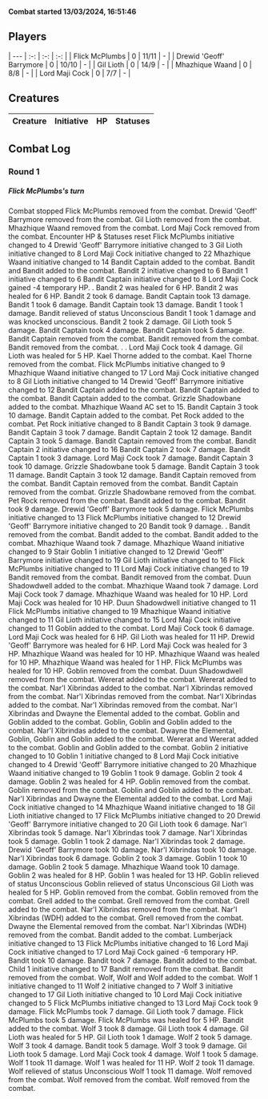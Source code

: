 **Combat started 13/03/2024, 16:51:46**


## Players
| --- | :-: | :-: | :-: |
| Flick McPlumbs | 0 | 11/11 | - |
| Drewid 'Geoff' Barrymore | 0 | 10/10 | - |
| Gil Lioth | 0 | 14/9 | - |
| Mhazhique Waand | 0 | 8/8 | - |
| Lord Maji Cock | 0 | 7/7 | - |
## Creatures
| Creature | Initiative  | HP | Statuses |
| --- | :-: | :-: | :-: |


## Combat Log

### Round 1

##### Flick McPlumbs's turn
Combat stopped
Flick McPlumbs removed from the combat.
Drewid 'Geoff' Barrymore removed from the combat.
Gil Lioth removed from the combat.
Mhazhique Waand removed from the combat.
Lord Maji Cock removed from the combat.
Encounter HP & Statuses reset
Flick McPlumbs initiative changed to 4
Drewid 'Geoff' Barrymore initiative changed to 3
Gil Lioth initiative changed to 8
Lord Maji Cock initiative changed to 22
Mhazhique Waand initiative changed to 14
Bandit Captain added to the combat.
Bandit and Bandit added to the combat.
Bandit 2 initiative changed to 6
Bandit 1 initiative changed to 6
Bandit Captain initiative changed to 8
Lord Maji Cock gained -4 temporary HP.
.
Bandit 2 was healed for 6 HP.
Bandit 2 was healed for 6 HP.
Bandit 2 took 6 damage.
Bandit Captain took 13 damage.
Bandit 1 took 6 damage.
Bandit Captain took 13 damage.
Bandit 1 took 1 damage.
Bandit relieved of status Unconscious
Bandit 1 took 1 damage and was knocked unconscious.
Bandit 2 took 2 damage.
Gil Lioth took 5 damage.
Bandit Captain took 4 damage.
Bandit Captain took 5 damage.
Bandit Captain removed from the combat.
Bandit removed from the combat.
Bandit removed from the combat.
.
.
Lord Maji Cock took 4 damage.
Gil Lioth was healed for 5 HP.
Kael Thorne added to the combat.
Kael Thorne removed from the combat.
Flick McPlumbs initiative changed to 9
Mhazhique Waand initiative changed to 17
Lord Maji Cock initiative changed to 8
Gil Lioth initiative changed to 14
Drewid 'Geoff' Barrymore initiative changed to 12
Bandit Captain added to the combat.
Bandit Captain added to the combat.
Bandit Captain added to the combat.
Grizzle Shadowbane added to the combat.
Mhazhique Waand AC set to 15.
Bandit Captain 3 took 10 damage.
Bandit Captain added to the combat.
Pet Rock added to the combat.
Pet Rock initiative changed to 8
Bandit Captain 3 took 9 damage.
Bandit Captain 3 took 7 damage.
Bandit Captain 2 took 12 damage.
Bandit Captain 3 took 5 damage.
Bandit Captain removed from the combat.
Bandit Captain 2 initiative changed to 16
Bandit Captain 2 took 7 damage.
Bandit Captain 1 took 3 damage.
Lord Maji Cock took 7 damage.
Bandit Captain 3 took 10 damage.
Grizzle Shadowbane took 5 damage.
Bandit Captain 3 took 11 damage.
Bandit Captain 3 took 12 damage.
Bandit Captain removed from the combat.
Bandit Captain removed from the combat.
Bandit Captain removed from the combat.
Grizzle Shadowbane removed from the combat.
Pet Rock removed from the combat.
Bandit added to the combat.
Bandit took 9 damage.
Drewid 'Geoff' Barrymore took 5 damage.
Flick McPlumbs initiative changed to 13
Flick McPlumbs initiative changed to 12
Drewid 'Geoff' Barrymore initiative changed to 20
Bandit took 9 damage.
.
Bandit removed from the combat.
Bandit added to the combat.
Bandit added to the combat.
Mhazhique Waand took 7 damage.
Mhazhique Waand initiative changed to 9
Stair Goblin 1 initiative changed to 12
Drewid 'Geoff' Barrymore initiative changed to 19
Gil Lioth initiative changed to 16
Flick McPlumbs initiative changed to 11
Lord Maji Cock initiative changed to 19
Bandit removed from the combat.
Bandit removed from the combat.
Duun Shadowdwell added to the combat.
Mhazhique Waand took 7 damage.
Lord Maji Cock took 7 damage.
Mhazhique Waand was healed for 10 HP.
Lord Maji Cock was healed for 10 HP.
Duun Shadowdwell initiative changed to 11
Flick McPlumbs initiative changed to 19
Mhazhique Waand initiative changed to 11
Gil Lioth initiative changed to 15
Lord Maji Cock initiative changed to 11
Goblin added to the combat.
Lord Maji Cock took 6 damage.
Lord Maji Cock was healed for 6 HP.
Gil Lioth was healed for 11 HP.
Drewid 'Geoff' Barrymore was healed for 6 HP.
Lord Maji Cock was healed for 3 HP.
Mhazhique Waand was healed for 10 HP.
Mhazhique Waand was healed for 10 HP.
Mhazhique Waand was healed for 1 HP.
Flick McPlumbs was healed for 10 HP.
Goblin removed from the combat.
Duun Shadowdwell removed from the combat.
Wererat added to the combat.
Wererat added to the combat.
Nar'l Xibrindas added to the combat.
Nar'l Xibrindas removed from the combat.
Nar'l Xibrindas removed from the combat.
Nar'l Xibrindas added to the combat.
Nar'l Xibrindas removed from the combat.
Nar'l Xibrindas and Dwayne the Elemental added to the combat.
Goblin and Goblin added to the combat.
Goblin, Goblin and Goblin added to the combat.
Nar'l Xibrindas added to the combat.
Dwayne the Elemental, Goblin, Goblin and Goblin added to the combat.
Wererat and Wererat added to the combat.
Goblin and Goblin added to the combat.
Goblin 2 initiative changed to 10
Goblin 1 initiative changed to 8
Lord Maji Cock initiative changed to 4
Drewid 'Geoff' Barrymore initiative changed to 20
Mhazhique Waand initiative changed to 19
Goblin 1 took 9 damage.
Goblin 2 took 4 damage.
Goblin 2 was healed for 4 HP.
Goblin removed from the combat.
Goblin removed from the combat.
Goblin and Goblin added to the combat.
Nar'l Xibrindas and Dwayne the Elemental added to the combat.
Lord Maji Cock initiative changed to 14
Mhazhique Waand initiative changed to 18
Gil Lioth initiative changed to 17
Flick McPlumbs initiative changed to 20
Drewid 'Geoff' Barrymore initiative changed to 20
Gil Lioth took 6 damage.
Nar'l Xibrindas took 5 damage.
Nar'l Xibrindas took 7 damage.
Nar'l Xibrindas took 5 damage.
Goblin 1 took 2 damage. Nar'l Xibrindas took 2 damage.
Drewid 'Geoff' Barrymore took 10 damage.
Nar'l Xibrindas took 10 damage.
Nar'l Xibrindas took 6 damage.
Goblin 2 took 3 damage.
Goblin 1 took 10 damage.
Goblin 2 took 5 damage.
Mhazhique Waand took 10 damage.
Goblin 2 was healed for 8 HP.
Goblin 1 was healed for 13 HP.
Goblin relieved of status Unconscious
Goblin relieved of status Unconscious
Gil Lioth was healed for 5 HP.
Goblin removed from the combat.
Goblin removed from the combat.
Grell added to the combat.
Grell removed from the combat.
Grell added to the combat.
Nar'l Xibrindas removed from the combat.
Nar'l Xibrindas (WDH) added to the combat.
Grell removed from the combat.
Dwayne the Elemental removed from the combat.
Nar'l Xibrindas (WDH) removed from the combat.
Bandit added to the combat.
Lumberjack initiative changed to 13
Flick McPlumbs initiative changed to 16
Lord Maji Cock initiative changed to 17
Lord Maji Cock gained -6 temporary HP.
Bandit took 10 damage.
Bandit took 7 damage.
Bandit added to the combat.
Child 1 initiative changed to 17
Bandit removed from the combat.
Bandit removed from the combat.
Wolf, Wolf and Wolf added to the combat.
Wolf 1 initiative changed to 11
Wolf 2 initiative changed to 7
Wolf 3 initiative changed to 17
Gil Lioth initiative changed to 10
Lord Maji Cock initiative changed to 5
Flick McPlumbs initiative changed to 13
Lord Maji Cock took 9 damage.
Flick McPlumbs took 7 damage.
Gil Lioth took 7 damage.
Flick McPlumbs took 5 damage.
Flick McPlumbs was healed for 5 HP.
Bandit added to the combat.
Wolf 3 took 8 damage.
Gil Lioth took 4 damage.
Gil Lioth was healed for 5 HP.
Gil Lioth took 1 damage.
Wolf 2 took 5 damage.
Wolf 3 took 4 damage.
Bandit took 5 damage.
Wolf 3 took 9 damage.
Gil Lioth took 5 damage.
Lord Maji Cock took 4 damage.
Wolf 1 took 5 damage.
Wolf 1 took 11 damage.
Wolf 1 was healed for 11 HP.
Wolf 2 took 11 damage.
Wolf relieved of status Unconscious
Wolf 1 took 11 damage.
Wolf removed from the combat.
Wolf removed from the combat.
Wolf removed from the combat.
